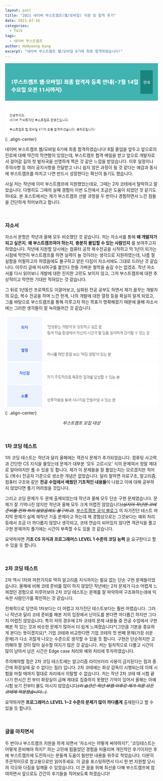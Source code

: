 ```yaml
---
layout: post
title: "2021 네이버 부스트캠프(웹/모바일) 지원 및 합격 후기"
date: 2021-07-16
categories:
  - Talk
tags:
  - 네이버 부스트캠프
author: HoHyeong Kang
excerpt: "네이버 부스트캠프 웹/모바일 6기에 최종 합격하였습니다!"
---
```




![accepted](\images\2021-07-16\accepted.png){: .align-center} 

네이버 부스트캠프 웹/모바일 6기에 최종 합격하였습니다! 8월 졸업을 앞두고 앞으로의 진로에 대해 약간의 막연함이 있었는데, 부스트캠프 합격 메일을 받고 앞으로 개발자로서 걸어갈 길의 첫 발자국을 선명하게 찍은 것 같은 느낌을 받았습니다. 이후 일정이나 주의사항 등 여러 공지사항을 전달받고 나니 쉽지 않은 과정이 될 것 같다는 예감과 동시에 부스트캠프를 마치고 나면 반드시 성장한다는 확신이 들기도 했습니다. 

사실 저는 작년에 이미 부스트캠프에 지원했었는데요, 그때는 2차 코테에서 탈락하고 말았습니다. 다행히도 그때의 실패 경험이 이번 도전에서 조금은 도움이 되었던 것 같기도 하네요. 본 포스트에서는 제가 부스트캠프 선발 과정을 두 번이나 경험하면서 느낀 점들을 간단하게 적어보려고 합니다.

​    

### 자소서

자소서 문항은 작년과 올해 모두 비슷했던 것 같습니다. 저는 자소서를 통해 **왜 개발자가 되고 싶은지**, **왜 부스트캠프여야 하는지**, **충분히 몰입할 수 있는 사람인지**  를 보여주고자 하였습니다. 작년에 지원할 당시에는 컴퓨터 공학 복수전공을 시작하고 막 1년이 되가는 시점에 막연히 부스트캠프를 하면 실력이 늘 것이라는 생각으로 지원하였는데, 나름 절실함을 어필하고자 하였음에도 불구하고 얕은 다짐이 자소서에도 그대로 드러난 것 같습니다. 아무리 글에 미사여구를 붙인다 한들 가벼운 철학을 숨길 수는 없겠죠. 작년 자소서를 다시 읽어보니 개발에 대한 진지한 고민도 보이지 않고, 그저 부스트캠프에 대한 추상적이고 막연한 기대만 적혀있는 것 같습니다. 

그 뒤로 1년동안 프로젝트도 이끌어보고, 심화된 전공 공부도 하면서 제가 꿈꾸는 개발자의 모습, 복수 전공을 하며 느낀 한계, 나의 개발에 대한 열정 등을 확실히 알게 되었고, 그를 바탕으로 부스트캠프를 통해 이루고자 하는 목표가 명확해졌기 때문에 올해 자소서에는 그러한 생각들이 잘 녹아들어간 것 같습니다. 

![solution](\images\2021-07-16\solution.png){: .align-center} 

*<center> 부스트캠프 모집 대상 </center>*

​    

### 1차 코딩 테스트

1차 코딩 테스트는 작년과 달리 올해에는 객관식 문제가 추가되었습니다. 컴퓨팅 사고력과 간단한 CS 지식을 물었는데 문제가 대부분 '모두 고르시오' 식의 문제여서 정말 제대로 알아야지만 풀 수 있을 듯 합니다. 제가 이 문제들을 잘 풀었는지는 모르겠지만 적어도 (복수) 전공자 기준으로 생소한 개념은 없었습니다. 달리 말하면 자료구조, 알고리즘, 컴퓨터 구조와 같은 **전공 수업에서 배웠던 기초적인 내용들**이 나왔고 이에 대해 공부하지 않았다면 풀기 어려웠을 것입니다.

그리고 코딩 문제가 두 문제 출제되었는데 작년과 올해 모두 단순 구현 문제였습니다. 문제가 잘 기억나진 않지만 작년과 올해 모두 크게 어렵진 않았습니다~~*(심지어 작년엔 코테 준비를 전혀 하지 않았음에도 불구하고)*~~. [부스트캠프 공식 블로그](https://blog.naver.com/boostcamp_official/221978031932) 의 자가진단 테스트 마지막 문제가 실제 재작년 기출 문제라고 하는데 제 경험상으로는 그것보다는 예외 처리 등에서 조금 더 까다롭지 않았나 생각되고, 코테 연습이 되어있지 않다면 객관식을 풀고 구현 문제까지 풀기에는 시간이 부족할 수도 있을 것 같습니다. 

요약하자면 **기초 CS 지식과 프로그래머스 LEVEL 1 수준의 코딩 능력** 을 요구한다고 할 수 있을 듯 합니다.

​    

### 2차 코딩 테스트

2차 역시 1차와 마찬가지로 딱히 알고리즘 지식까지는 필요 없는 단순 구현 문제들이었습니다. 올해에 비해 코테 준비를 많이 하지 않았던 작년에는 2차 문제가 다소 어렵게 느껴졌던 경험으로 미루어보아 2차 코딩 테스트는 문제를 잘 파악하여 구조화하는데에 익숙한 사람인가를 확인하는 것 같습니다.

전체적으로 당연히 1차보다는 더 어렵고 자가진단 테스트보다는 훨씬 어렵습니다. 그러나 작년과 달리 코테 준비를 해본 저의 입장에서 난이도를 본다면 까다롭긴 하지만 그다지 어렵진 않았습니다. 특히 저의 경우에 2차 코테의 문제 내용들 중 전공 수업에서 구현해본 적 있는 것과 비슷한 문제가 많아서 더 쉽게 느껴졌습니다*(그만큼 기본을 중요하게 본다는 뜻이겠지요)*. 기업 코테와 비교한다면 기업 코테의 첫 번째 문제(가장 쉬운 문제)가 다소 귀찮게 나오는 수준으로 생각할 수 있을 듯 합니다. 구현은 단순하지만 고려해야 할 것이 많아 실수할 여지가 많은 것 같습니다. 저는 일차적으로 다풀고 시간이 많이 남아서 남은 시간은 Edge case 처리와 예외 처리에 투자하였습니다.

주의해야할 점은 2차 코딩 테스트에는 알고리즘 라이브러리 사용이 금지된다는 점과 중간에 화장실에 갈 수 없다는 점(!) 입니다. 2차 코테에는 화상 감독이 시행되는데 이때 시험을 마칠 때까지 절대로 자리에서 이탈할 수 없습니다. 저는 작년 2차 코테 때 시험 끝나기 한시간 전 부터 화장실이 급해 제대로 집중하지 못했던 기억이 있어서 올해는 아예 시험 보기 전부터 물도 마시지 않았습니다~~*(이 습관은 작년 부캠 이후로 제가 치룬 모든 코테에 적용됐습니다...)*~~. 

요약하자면 **프로그래머스 LEVEL 1~2 수준의 문제가 많이 까다롭게** 출제된다고 할 수 있을 듯 합니다. 

​    

### 글을 마치면서

두 번이나 부스트캠프 지원을 하게 되면서 '자소서는 어떻게 써야하지?', '코딩테스트는 어떻게 준비해야 하지?' 하는 고민에 힘들었던 경험을 떠올리며 개인적인 후기이지만 후에 부스트캠프에 도전하시는 분들께 도움이 될만한 내용들 위주로 적었습니다. 다분히 주관적이므로 참고용으로만 읽어주세요. 이 글을 포스팅하면서 다시 한 번 지원할 당시의 각오와 다짐을 일깨울 수 있었습니다. 더 큰 꿈을 위해 최선을 다해 부스트캠프에 참여하면서 앞으로도 간간히 후기들을 적어보도록 하겠습니다!



